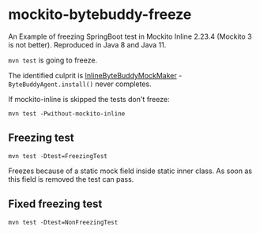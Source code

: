 # mockito-bytebuddy-freeze
An Example of freezing SpringBoot test in Mockito Inline 2.23.4 (Mockito 3 is not better). Reproduced in Java 8 and Java 11. 

`mvn test` is going to freeze.

The identified culprit is [InlineByteBuddyMockMaker](https://github.com/mockito/mockito/blob/release/3.x/src/main/java/org/mockito/internal/creation/bytebuddy/InlineByteBuddyMockMaker.java#L104) - `ByteBuddyAgent.install()` never completes.

If mockito-inline is skipped the tests don't freeze:

`mvn test -Pwithout-mockito-inline`

## Freezing test

`mvn test -Dtest=FreezingTest`

Freezes because of a static mock field inside static inner class. As soon as this field is removed the test can pass. 

## Fixed freezing test

`mvn test -Dtest=NonFreezingTest`
